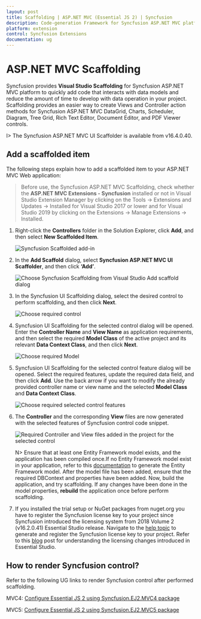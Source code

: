 ```yaml
---
layout: post
title: Scaffolding | ASP.NET MVC (Essential JS 2) | Syncfusion
description: Code-generation Framework for Syncfusion ASP.NET MVC platform to quickly create the Controller and Views in a short time.
platform: extension
control: Syncfusion Extensions
documentation: ug
---
```


# ASP.NET MVC Scaffolding

Syncfusion provides **Visual Studio Scaffolding** for Syncfusion ASP.NET MVC platform to quickly add code that interacts with data models and reduce the amount of time to develop with data operation in your project. Scaffolding provides an easier way to create Views and Controller action methods for Syncfusion ASP.NET MVC DataGrid, Charts, Scheduler, Diagram, Tree Grid, Rich Text Editor, Document Editor, and  PDF Viewer controls.

I> The Syncfusion ASP.NET MVC UI Scaffolder is available from v16.4.0.40.

## Add a scaffolded item

The following steps explain how to add a scaffolded item to your ASP.NET MVC Web application:

> Before use, the Syncfusion ASP.NET MVC Scaffolding, check whether the **ASP.NET MVC Extensions - Syncfusion** installed or not in Visual Studio Extension Manager by clicking on the Tools -> Extensions and Updates -> Installed for Visual Studio 2017 or lower and for Visual Studio 2019 by clicking on the Extensions -> Manage Extensions -> Installed.

1. Right-click the **Controllers** folder in the Solution Explorer, click **Add**, and then select **New Scaffolded Item**. 

   ![Syncfusion Scaffolded add-in](Scaffolding_Images/Scaffolding_Add_Item1.png)

2. In the **Add Scaffold** dialog, select **Syncfusion ASP.NET MVC UI Scaffolder**, and then click **‘Add’**. 

   ![Choose Syncfusion Scaffolding from Visual Studio Add scaffold dialog](Scaffolding_Images/Scaffolding_Add_Item2.png)

3. In the Syncfusion UI Scaffolding dialog, select the desired control to perform scaffolding, and then click **Next**.

   ![Choose required control](Scaffolding_Images/Scaffolding_Add_Item3.png)

4. Syncfusion UI Scaffolding for the selected control dialog will be opened. Enter the **Controller Name** and **View Name** as application requirements, and then select the required **Model Class** of the active project and its relevant **Data Context Class**, and then click **Next**.

   ![Choose required Model](Scaffolding_Images/Scaffolding_Add_Item4.png)

5. Syncfusion UI Scaffolding for the selected control feature dialog will be opened. Select the required features, update the required data field, and then click **Add**. Use the back arrow if you want to modify the already provided controller name or view name and the selected **Model Class** and **Data Context Class**.

   ![Choose required selected control features](Scaffolding_Images/Scaffolding_Add_Item5.png)

6. The **Controller** and the corresponding **View** files are now generated with the selected features of Syncfusion control code snippet.

   ![Required Controller and View files added in the project for the selected control](Scaffolding_Images/Scaffolding_Add_Item6.png)

   N> Ensure that at least one Entity Framework model exists, and the application has been compiled once.If no Entity Framework model exist in your application, refer to this [documentation](https://docs.microsoft.com/en-us/aspnet/mvc/overview/getting-started/database-first-development/creating-the-web-application#generate-the-models) to generate the Entity Framework model. After the model file has been added, ensure that the required DBContext and properties have been added. Now, build the application, and try scaffolding. If any changes have been done in the model properties, **rebuild** the application once before perform scaffolding. 

7. If you installed the trial setup or NuGet packages from nuget.org you have to register the Syncfusion license key to your project since Syncfusion introduced the licensing system from 2018 Volume 2 (v16.2.0.41) Essential Studio release. Navigate to the [help topic](https://help.syncfusion.com/common/essential-studio/licensing/license-key#how-to-generate-syncfusion-license-key) to generate and register the Syncfusion license key to your project. Refer to this [blog](https://blog.syncfusion.com/post/Whats-New-in-2018-Volume-2-Licensing-Changes-in-the-1620x-Version-of-Essential-Studio.aspx?_ga=2.11237684.1233358434.1587355730-230058891.1567654773) post for understanding the licensing changes introduced in Essential Studio.

## How to render Syncfusion control?

Refer to the following UG links to render Syncfusion control after performed scaffolding. 

MVC4: [Configure Essential JS 2 using Syncfusion.EJ2.MVC4 package](https://ej2.syncfusion.com/aspnetmvc/documentation/getting-started/visual-studio-2017/#configure-essential-js-2-in-the-application-1)

MVC5: [Configure Essential JS 2 using Syncfusion.EJ2.MVC5 package](https://ej2.syncfusion.com/aspnetmvc/documentation/getting-started/visual-studio-2017/#configure-essential-js-2-in-the-application)
